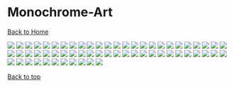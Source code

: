 # Monochrome-Art

[Back to Home](https://github.com/RickyFoots/Wallpapers/tree/main)

</h1>

<img src="https://github.com/RickyFoots/Wallpapers/blob/main/Collection/Digital Art/Monochrome/20220327_1146_Castle_Dracula.jpg">

<img src="https://github.com/RickyFoots/Wallpapers/blob/main/Collection/Digital Art/Monochrome/20220327_1213_Inku_no_mori.jpg">

<img src="https://github.com/RickyFoots/Wallpapers/blob/main/Collection/Digital Art/Monochrome/20220327_1213_Trees_of_the_Evercinders..jpg">

<img src="https://github.com/RickyFoots/Wallpapers/blob/main/Collection/Digital Art/Monochrome/20220327_2039_Ishijima_Village,_Murayama_Tekkan.jpg">

<img src="https://github.com/RickyFoots/Wallpapers/blob/main/Collection/Digital Art/Monochrome/20220327_2040_Lao_Shenhai,_The_Unbreakable.jpg">

<img src="https://github.com/RickyFoots/Wallpapers/blob/main/Collection/Digital Art/Monochrome/20220327_2041__I_wonder_how_long_I_can_pull_this_off_.jpg">

<img src="https://github.com/RickyFoots/Wallpapers/blob/main/Collection/Digital Art/Monochrome/20220327_2048_Sakamoto,_The_Ronin.jpg">

<img src="https://github.com/RickyFoots/Wallpapers/blob/main/Collection/Digital Art/Monochrome/20220327_2048_The_Corpse_of_Zhao_Tu.jpg">

<img src="https://github.com/RickyFoots/Wallpapers/blob/main/Collection/Digital Art/Monochrome/20220327_2049_Gakugyo,_The_Kingpin..jpg">

<img src="https://github.com/RickyFoots/Wallpapers/blob/main/Collection/Digital Art/Monochrome/20220327_2050_Murayama_Hillside.jpg">

<img src="https://github.com/RickyFoots/Wallpapers/blob/main/Collection/Digital Art/Monochrome/20220327_2050_The_Edge_of_the_Goliath.jpg">

<img src="https://github.com/RickyFoots/Wallpapers/blob/main/Collection/Digital Art/Monochrome/20220327_2051_Yamamura.jpg">

<img src="https://github.com/RickyFoots/Wallpapers/blob/main/Collection/Digital Art/Monochrome/20220327_2052_A_Forbidden_Ritual.jpg">

<img src="https://github.com/RickyFoots/Wallpapers/blob/main/Collection/Digital Art/Monochrome/20220327_2052_Ox_Shrine_.jpg">

<img src="https://github.com/RickyFoots/Wallpapers/blob/main/Collection/Digital Art/Monochrome/20220327_2053_Inktober_Day_10__Pattern_.jpg">

<img src="https://github.com/RickyFoots/Wallpapers/blob/main/Collection/Digital Art/Monochrome/20220327_2053_Inktober_Prompt_12_Dragon.jpg">

<img src="https://github.com/RickyFoots/Wallpapers/blob/main/Collection/Digital Art/Monochrome/20220327_2053_Inktober__Snow__and__Coat_.jpg">

<img src="https://github.com/RickyFoots/Wallpapers/blob/main/Collection/Digital Art/Monochrome/20220327_2054_Inktober_Day_5__Build.jpg">

<img src="https://github.com/RickyFoots/Wallpapers/blob/main/Collection/Digital Art/Monochrome/20220327_2059_Inktober_Day_1__Ring.jpg">

<img src="https://github.com/RickyFoots/Wallpapers/blob/main/Collection/Digital Art/Monochrome/20220327_2059_Oko_Estate.jpg">

<img src="https://github.com/RickyFoots/Wallpapers/blob/main/Collection/Digital Art/Monochrome/20220327_2059_Surochi_Pangolin_Riders.jpg">

<img src="https://github.com/RickyFoots/Wallpapers/blob/main/Collection/Digital Art/Monochrome/20220327_2100_The_Gateway.jpg">

<img src="https://github.com/RickyFoots/Wallpapers/blob/main/Collection/Digital Art/Monochrome/20220327_2101_Hillside_Bonfire.jpg">

<img src="https://github.com/RickyFoots/Wallpapers/blob/main/Collection/Digital Art/Monochrome/20220327_2102_Dragoncarp_Migration.jpg">

<img src="https://github.com/RickyFoots/Wallpapers/blob/main/Collection/Digital Art/Monochrome/20220327_2102_Inktober_Day_12__Whale.jpg">

<img src="https://github.com/RickyFoots/Wallpapers/blob/main/Collection/Digital Art/Monochrome/20220327_2102_The_Watch_Guard_beyond_time..jpg">

<img src="https://github.com/RickyFoots/Wallpapers/blob/main/Collection/Digital Art/Monochrome/20220327_2103_Inktober_Day_2__Tranquil.jpg">

<img src="https://github.com/RickyFoots/Wallpapers/blob/main/Collection/Digital Art/Monochrome/20220327_2103_Inktober_Day_6___Drooling_.jpg">

<img src="https://github.com/RickyFoots/Wallpapers/blob/main/Collection/Digital Art/Monochrome/20220327_2103_The_Bargain_of_Fools.jpg">

<img src="https://github.com/RickyFoots/Wallpapers/blob/main/Collection/Digital Art/Monochrome/20220604_2340_Sewed.jpg">

<img src="https://github.com/RickyFoots/Wallpapers/blob/main/Collection/Digital Art/Monochrome/20220604_2341_Plot_Hole.jpg">

<img src="https://github.com/RickyFoots/Wallpapers/blob/main/Collection/Digital Art/Monochrome/20220604_2343_Old_Man's_Writing.jpg">

<img src="https://github.com/RickyFoots/Wallpapers/blob/main/Collection/Digital Art/Monochrome/20220604_2345_Golden_Egg.jpg">

<img src="https://github.com/RickyFoots/Wallpapers/blob/main/Collection/Digital Art/Monochrome/20220604_2347_Rooted_Sword.jpg">

<img src="https://github.com/RickyFoots/Wallpapers/blob/main/Collection/Digital Art/Monochrome/20220604_2347_Waste_and_Communication.jpg">

<img src="https://github.com/RickyFoots/Wallpapers/blob/main/Collection/Digital Art/Monochrome/20220604_2350_Backshot.jpg">

<img src="https://github.com/RickyFoots/Wallpapers/blob/main/Collection/Digital Art/Monochrome/20220604_2351_The_Literature_Formula.jpg">

<img src="https://github.com/RickyFoots/Wallpapers/blob/main/Collection/Digital Art/Monochrome/20220604_2351_Wall_of_Progress.jpg">

<img src="https://github.com/RickyFoots/Wallpapers/blob/main/Collection/Digital Art/Monochrome/20220604_2352_Star_Punisher.jpg">

<img src="https://github.com/RickyFoots/Wallpapers/blob/main/Collection/Digital Art/Monochrome/20220604_2352_The_Freedom_of_Look.jpg">

<img src="https://github.com/RickyFoots/Wallpapers/blob/main/Collection/Digital Art/Monochrome/20220604_2352_The_Note_of_the_Investigator.jpg">

<img src="https://github.com/RickyFoots/Wallpapers/blob/main/Collection/Digital Art/Monochrome/20220604_2353_The_Mark_of_Curse.jpg">

<img src="https://github.com/RickyFoots/Wallpapers/blob/main/Collection/Digital Art/Monochrome/20220604_2355_Dark_Face.jpg">

<img src="https://github.com/RickyFoots/Wallpapers/blob/main/Collection/Digital Art/Monochrome/20220604_2355_High_God.jpg">

<img src="https://github.com/RickyFoots/Wallpapers/blob/main/Collection/Digital Art/Monochrome/20220604_2355_We_Wish_You_a_Merry.jpg">

<img src="https://github.com/RickyFoots/Wallpapers/blob/main/Collection/Digital Art/Monochrome/20220604_2356_The_Knight_of_Peace.jpg">

<img src="https://github.com/RickyFoots/Wallpapers/blob/main/Collection/Digital Art/Monochrome/20220605_0000_The_Armor_of_Pale_Silver.jpg">

<img src="https://github.com/RickyFoots/Wallpapers/blob/main/Collection/Digital Art/Monochrome/20220605_0001_Researcher.jpg">

<img src="https://github.com/RickyFoots/Wallpapers/blob/main/Collection/Digital Art/Monochrome/20220605_0001_The_Story_of_the_Blood_Eagle.jpg">

<img src="https://github.com/RickyFoots/Wallpapers/blob/main/Collection/Digital Art/Monochrome/20220605_0002_Blind_Peacock.jpg">

<img src="https://github.com/RickyFoots/Wallpapers/blob/main/Collection/Digital Art/Monochrome/20220605_0003_Sverg.jpg">

<img src="https://github.com/RickyFoots/Wallpapers/blob/main/Collection/Digital Art/Monochrome/20220605_0003_The_Crownless_King.jpg">

<img src="https://github.com/RickyFoots/Wallpapers/blob/main/Collection/Digital Art/Monochrome/20220605_0004_False_Hero.jpg">

<img src="https://github.com/RickyFoots/Wallpapers/blob/main/Collection/Digital Art/Monochrome/20220605_0004_Inconsistency.jpg">

<img src="https://github.com/RickyFoots/Wallpapers/blob/main/Collection/Digital Art/Monochrome/20220605_0005_Heavenly_Message.jpg">

<img src="https://github.com/RickyFoots/Wallpapers/blob/main/Collection/Digital Art/Monochrome/20220605_0006_Locked_Warrior.jpg">

<img src="https://github.com/RickyFoots/Wallpapers/blob/main/Collection/Digital Art/Monochrome/20220605_0006_Scroll_Monsters.jpg">

<img src="https://github.com/RickyFoots/Wallpapers/blob/main/Collection/Digital Art/Monochrome/Mountain_Minimal.jpg">

<img src="https://github.com/RickyFoots/Wallpapers/blob/main/Collection/Digital Art/Monochrome/Taken.png">

<img src="https://github.com/RickyFoots/Wallpapers/blob/main/Collection/Digital Art/Monochrome/caesar.png">

<img src="https://github.com/RickyFoots/Wallpapers/blob/main/Collection/Digital Art/Monochrome/over-the-wall.png">

[Back to top](#Top)